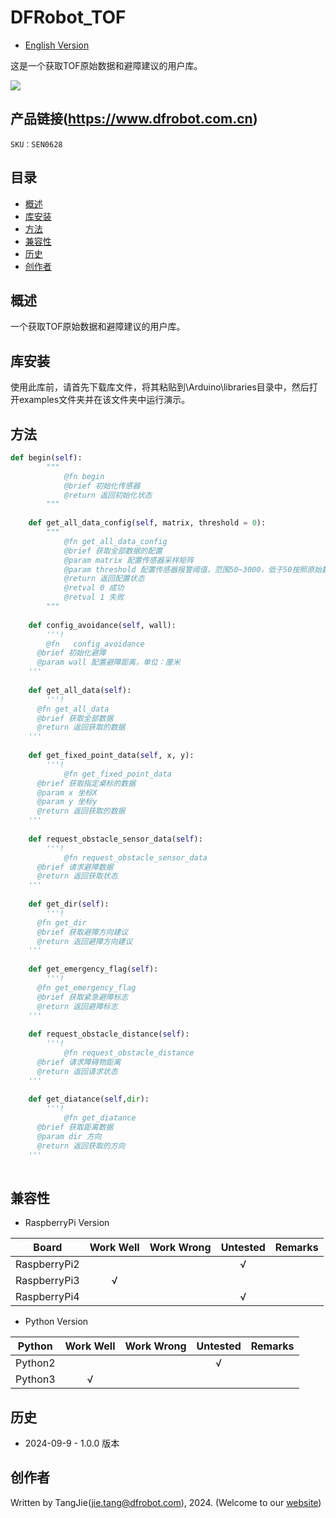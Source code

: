 # DFRobot_TOF
- [English Version](./README.md)

这是一个获取TOF原始数据和避障建议的用户库。

![](./resources/images/SEN0628.png)

## 产品链接(https://www.dfrobot.com.cn)

    SKU：SEN0628

## 目录

* [概述](#概述)
* [库安装](#库安装)
* [方法](#方法)
* [兼容性](#兼容性y)
* [历史](#历史)
* [创作者](#创作者)

## 概述
  一个获取TOF原始数据和避障建议的用户库。

## 库安装

使用此库前，请首先下载库文件，将其粘贴到\Arduino\libraries目录中，然后打开examples文件夹并在该文件夹中运行演示。

## 方法

```python
def begin(self):
		"""
			@fn begin
			@brief 初始化传感器
			@return 返回初始化状态
		"""
  
	def get_all_data_config(self, matrix, threshold = 0):
		"""
			@fn get_all_data_config
			@brief 获取全部数据的配置
			@param matrix 配置传感器采样矩阵
			@param threshold 配置传感器报警阈值，范围50~3000，低于50按照原始数据输出50
			@return 返回配置状态
			@retval 0 成功
			@retval 1 失败
		"""
  
	def config_avoidance(self, wall):
		'''!
    	@fn   config_avoidance
      @brief 初始化避障
      @param wall 配置避障距离，单位：厘米
    '''
      
	def get_all_data(self):
		'''!
      @fn get_all_data
      @brief 获取全部数据
      @return 返回获取的数据
    '''
    
	def get_fixed_point_data(self, x, y):
		'''!
			@fn get_fixed_point_data
      @brief 获取指定桌标的数据
      @param x 坐标X
      @param y 坐标y
      @return 返回获取的数据
    '''
    
	def request_obstacle_sensor_data(self):
		'''!
			@fn request_obstacle_sensor_data
      @brief 请求避障数据
      @return 返回获取状态
    '''
    
	def get_dir(self):
		'''!
      @fn get_dir
      @brief 获取避障方向建议
      @return 返回避障方向建议
    '''
    
	def get_emergency_flag(self):
		'''!
      @fn get_emergency_flag
      @brief 获取紧急避障标志
      @return 返回避障标志
    '''
    
	def request_obstacle_distance(self):
		'''!
			@fn request_obstacle_distance
      @brief 请求障碍物距离
      @return 返回请求状态
    '''
    
	def get_diatance(self,dir):
		'''!
			@fn get_diatance
      @brief 获取距离数据
      @param dir 方向
      @return 返回获取的方向
    '''
  
```

## 兼容性

* RaspberryPi Version

| Board        | Work Well | Work Wrong | Untested | Remarks |
| ------------ | :-------: | :--------: | :------: | ------- |
| RaspberryPi2 |           |            |    √     |         |
| RaspberryPi3 |     √     |            |          |         |
| RaspberryPi4 |           |            |     √    |         |

* Python Version

| Python  | Work Well | Work Wrong | Untested | Remarks |
| ------- | :-------: | :--------: | :------: | ------- |
| Python2 |           |            |    √     |         |
| Python3 |     √     |            |          |         |


## 历史

- 2024-09-9 - 1.0.0 版本

## 创作者

Written by TangJie(jie.tang@dfrobot.com), 2024. (Welcome to our [website](https://www.dfrobot.com/))





